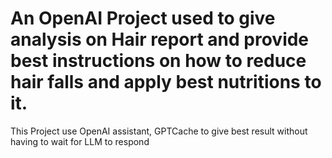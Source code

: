 # An OpenAI Project used to give analysis on Hair report and provide best instructions on how to reduce hair falls and apply best nutritions to it.

This Project use OpenAI assistant, GPTCache to give best result without having to wait for LLM to respond

